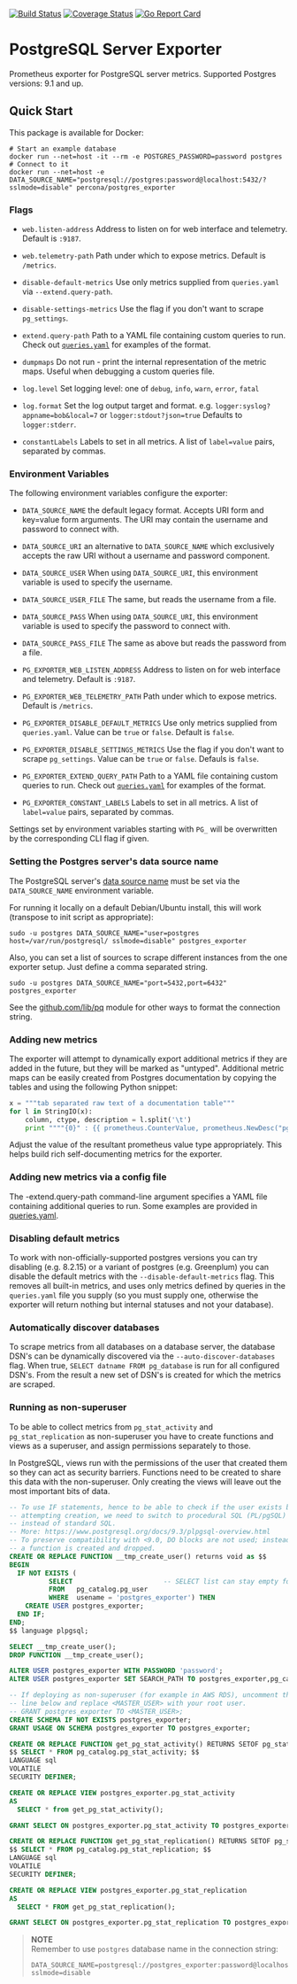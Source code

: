 [![Build Status](https://travis-ci.org/percona/postgres_exporter.svg?branch=master)](https://travis-ci.org/percona/postgres_exporter)
[![Coverage Status](https://coveralls.io/repos/github/percona/postgres_exporter/badge.svg?branch=master)](https://coveralls.io/github/percona/postgres_exporter?branch=master)
[![Go Report Card](https://goreportcard.com/badge/github.com/percona/postgres_exporter)](https://goreportcard.com/report/github.com/percona/postgres_exporter)

# PostgreSQL Server Exporter

Prometheus exporter for PostgreSQL server metrics.
Supported Postgres versions: 9.1 and up.

## Quick Start
This package is available for Docker:
```
# Start an example database
docker run --net=host -it --rm -e POSTGRES_PASSWORD=password postgres
# Connect to it
docker run --net=host -e DATA_SOURCE_NAME="postgresql://postgres:password@localhost:5432/?sslmode=disable" percona/postgres_exporter
```

### Flags

* `web.listen-address`
  Address to listen on for web interface and telemetry. Default is `:9187`.

* `web.telemetry-path`
  Path under which to expose metrics. Default is `/metrics`.

* `disable-default-metrics`
  Use only metrics supplied from `queries.yaml` via `--extend.query-path`.

* `disable-settings-metrics`
  Use the flag if you don't want to scrape `pg_settings`.

* `extend.query-path`
  Path to a YAML file containing custom queries to run. Check out [`queries.yaml`](queries.yaml)
  for examples of the format.

* `dumpmaps`
  Do not run - print the internal representation of the metric maps. Useful when debugging a custom
  queries file.

* `log.level`
  Set logging level: one of `debug`, `info`, `warn`, `error`, `fatal`

* `log.format`
  Set the log output target and format. e.g. `logger:syslog?appname=bob&local=7` or `logger:stdout?json=true`
  Defaults to `logger:stderr`.

* `constantLabels`
  Labels to set in all metrics. A list of `label=value` pairs, separated by commas.

### Environment Variables

The following environment variables configure the exporter:

* `DATA_SOURCE_NAME`
  the default legacy format. Accepts URI form and key=value form arguments. The
  URI may contain the username and password to connect with.

* `DATA_SOURCE_URI`
   an alternative to `DATA_SOURCE_NAME` which exclusively accepts the raw URI
   without a username and password component.

* `DATA_SOURCE_USER`
  When using `DATA_SOURCE_URI`, this environment variable is used to specify
  the username.

* `DATA_SOURCE_USER_FILE`
  The same, but reads the username from a file.

* `DATA_SOURCE_PASS`
  When using `DATA_SOURCE_URI`, this environment variable is used to specify
  the password to connect with.

* `DATA_SOURCE_PASS_FILE`
  The same as above but reads the password from a file.

* `PG_EXPORTER_WEB_LISTEN_ADDRESS`
  Address to listen on for web interface and telemetry. Default is `:9187`.

* `PG_EXPORTER_WEB_TELEMETRY_PATH`
  Path under which to expose metrics. Default is `/metrics`.

* `PG_EXPORTER_DISABLE_DEFAULT_METRICS`
  Use only metrics supplied from `queries.yaml`. Value can be `true` or `false`. Default is `false`.

* `PG_EXPORTER_DISABLE_SETTINGS_METRICS`
  Use the flag if you don't want to scrape `pg_settings`. Value can be `true` or `false`. Defauls is `false`.

* `PG_EXPORTER_EXTEND_QUERY_PATH`
  Path to a YAML file containing custom queries to run. Check out [`queries.yaml`](queries.yaml)
  for examples of the format.

* `PG_EXPORTER_CONSTANT_LABELS`
  Labels to set in all metrics. A list of `label=value` pairs, separated by commas.

Settings set by environment variables starting with `PG_` will be overwritten by the corresponding CLI flag if given.

### Setting the Postgres server's data source name

The PostgreSQL server's [data source name](http://en.wikipedia.org/wiki/Data_source_name)
must be set via the `DATA_SOURCE_NAME` environment variable.

For running it locally on a default Debian/Ubuntu install, this will work (transpose to init script as appropriate):

    sudo -u postgres DATA_SOURCE_NAME="user=postgres host=/var/run/postgresql/ sslmode=disable" postgres_exporter

Also, you can set a list of sources to scrape different instances from the one exporter setup. Just define a comma separated string.

    sudo -u postgres DATA_SOURCE_NAME="port=5432,port=6432" postgres_exporter

See the [github.com/lib/pq](http://github.com/lib/pq) module for other ways to format the connection string.

### Adding new metrics

The exporter will attempt to dynamically export additional metrics if they are added in the
future, but they will be marked as "untyped". Additional metric maps can be easily created
from Postgres documentation by copying the tables and using the following Python snippet:

```python
x = """tab separated raw text of a documentation table"""
for l in StringIO(x):
    column, ctype, description = l.split('\t')
    print """"{0}" : {{ prometheus.CounterValue, prometheus.NewDesc("pg_stat_database_{0}", "{2}", nil, nil) }}, """.format(column.strip(), ctype, description.strip())
```
Adjust the value of the resultant prometheus value type appropriately. This helps build
rich self-documenting metrics for the exporter.

### Adding new metrics via a config file

The -extend.query-path command-line argument specifies a YAML file containing additional queries to run.
Some examples are provided in [queries.yaml](queries.yaml).

### Disabling default metrics
To work with non-officially-supported postgres versions you can try disabling (e.g. 8.2.15)
or a variant of postgres (e.g. Greenplum) you can disable the default metrics with the `--disable-default-metrics`
flag. This removes all built-in metrics, and uses only metrics defined by queries in the `queries.yaml` file you supply
(so you must supply one, otherwise the exporter will return nothing but internal statuses and not your database).

### Automatically discover databases
To scrape metrics from all databases on a database server, the database DSN's can be dynamically discovered via the 
`--auto-discover-databases` flag. When true, `SELECT datname FROM pg_database` is run for all configured DSN's. From the 
result a new set of DSN's is created for which the metrics are scraped.

### Running as non-superuser

To be able to collect metrics from `pg_stat_activity` and `pg_stat_replication`
as  non-superuser you have to create functions and views as a superuser, and
assign permissions separately to those.

In PostgreSQL, views run with the permissions of the user that created them so
they can act as security barriers. Functions need to be created to share this
data with the non-superuser. Only creating the views will leave out the most
important bits of data.

```sql
-- To use IF statements, hence to be able to check if the user exists before
-- attempting creation, we need to switch to procedural SQL (PL/pgSQL)
-- instead of standard SQL.
-- More: https://www.postgresql.org/docs/9.3/plpgsql-overview.html
-- To preserve compatibility with <9.0, DO blocks are not used; instead,
-- a function is created and dropped.
CREATE OR REPLACE FUNCTION __tmp_create_user() returns void as $$
BEGIN
  IF NOT EXISTS (
          SELECT                       -- SELECT list can stay empty for this
          FROM   pg_catalog.pg_user
          WHERE  usename = 'postgres_exporter') THEN
    CREATE USER postgres_exporter;
  END IF;
END;
$$ language plpgsql;

SELECT __tmp_create_user();
DROP FUNCTION __tmp_create_user();

ALTER USER postgres_exporter WITH PASSWORD 'password';
ALTER USER postgres_exporter SET SEARCH_PATH TO postgres_exporter,pg_catalog;

-- If deploying as non-superuser (for example in AWS RDS), uncomment the GRANT
-- line below and replace <MASTER_USER> with your root user.
-- GRANT postgres_exporter TO <MASTER_USER>;
CREATE SCHEMA IF NOT EXISTS postgres_exporter;
GRANT USAGE ON SCHEMA postgres_exporter TO postgres_exporter;

CREATE OR REPLACE FUNCTION get_pg_stat_activity() RETURNS SETOF pg_stat_activity AS
$$ SELECT * FROM pg_catalog.pg_stat_activity; $$
LANGUAGE sql
VOLATILE
SECURITY DEFINER;

CREATE OR REPLACE VIEW postgres_exporter.pg_stat_activity
AS
  SELECT * from get_pg_stat_activity();

GRANT SELECT ON postgres_exporter.pg_stat_activity TO postgres_exporter;

CREATE OR REPLACE FUNCTION get_pg_stat_replication() RETURNS SETOF pg_stat_replication AS
$$ SELECT * FROM pg_catalog.pg_stat_replication; $$
LANGUAGE sql
VOLATILE
SECURITY DEFINER;

CREATE OR REPLACE VIEW postgres_exporter.pg_stat_replication
AS
  SELECT * FROM get_pg_stat_replication();

GRANT SELECT ON postgres_exporter.pg_stat_replication TO postgres_exporter;
```

> **NOTE**
> <br />Remember to use `postgres` database name in the connection string:
> ```
> DATA_SOURCE_NAME=postgresql://postgres_exporter:password@localhost:5432/postgres?sslmode=disable
> ```
